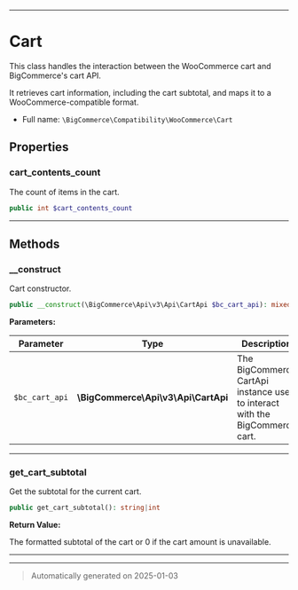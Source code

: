 ***

# Cart

This class handles the interaction between the WooCommerce cart and BigCommerce's cart API.

It retrieves cart information, including the cart subtotal, and maps it to a WooCommerce-compatible format.

* Full name: `\BigCommerce\Compatibility\WooCommerce\Cart`



## Properties


### cart_contents_count

The count of items in the cart.

```php
public int $cart_contents_count
```







***

## Methods


### __construct

Cart constructor.

```php
public __construct(\BigCommerce\Api\v3\Api\CartApi $bc_cart_api): mixed
```








**Parameters:**

| Parameter | Type | Description |
|-----------|------|-------------|
| `$bc_cart_api` | **\BigCommerce\Api\v3\Api\CartApi** | The BigCommerce CartApi instance used to interact with the BigCommerce cart. |





***

### get_cart_subtotal

Get the subtotal for the current cart.

```php
public get_cart_subtotal(): string|int
```









**Return Value:**

The formatted subtotal of the cart or 0 if the cart amount is unavailable.




***


***
> Automatically generated on 2025-01-03
